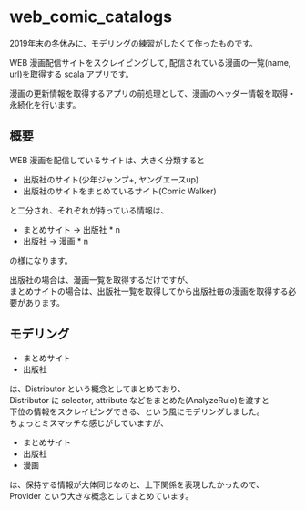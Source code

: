 # web_comic_catalogs

2019年末の冬休みに、モデリングの練習がしたくて作ったものです。

WEB 漫画配信サイトをスクレイピングして, 配信されている漫画の一覧(name, url)を取得する scala アプリです。

漫画の更新情報を取得するアプリの前処理として、漫画のヘッダー情報を取得・永続化を行います。

## 概要

WEB 漫画を配信しているサイトは、大きく分類すると

- 出版社のサイト(少年ジャンプ+, ヤングエースup)
- 出版社のサイトをまとめているサイト(Comic Walker)

と二分され、それぞれが持っている情報は、

- まとめサイト -> 出版社 * n
- 出版社 -> 漫画 * n

の様になります。

出版社の場合は、漫画一覧を取得するだけですが、  
まとめサイトの場合は、出版社一覧を取得してから出版社毎の漫画を取得する必要があります。

## モデリング

- まとめサイト
- 出版社

は、Distributor という概念としてまとめており、  
Distributor に selector, attribute などをまとめた(AnalyzeRule)を渡すと  
下位の情報をスクレイピングできる、という風にモデリングしました。  
ちょっとミスマッチな感じがしていますが、

- まとめサイト
- 出版社
- 漫画

は、保持する情報が大体同じなのと、上下関係を表現したかったので、  
Provider という大きな概念としてまとめています。
